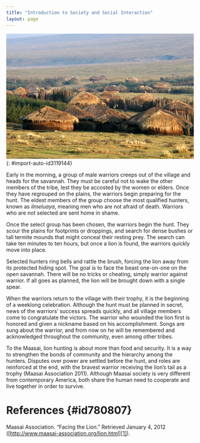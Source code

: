 ```yaml
---
title: "Introduction to Society and Social Interaction"
layout: page
---
```



<?chapter-toc label="Learning Objectives"?>

<?cnx.eoc class="section-summary" title="Section Summary"?>

<?cnx.eoc class="section-quiz" title="Section Quiz"?>

<?cnx.eoc class="short-answer" title="Short Answer"?>

<?cnx.eoc class="further-research" title="Further Research"?>

<?cnx.eoc class="references" title="References"?>

 ![A number of thatch huts on a grassland are shown.](../resources/Figure_04_00_01a.jpg "Sociologists study how societies interact with the environment and how they use technology. This Maasai village in Tanzania looks very different from a rural American town. (Photo courtesy of Guillaume Baviere/Wikimedia Commons)"){: #import-auto-id3119144}

Early in the morning, a group of male warriors creeps out of the village and heads for the savannah. They must be careful not to wake the other members of the tribe, lest they be accosted by the women or elders. Once they have regrouped on the plains, the warriors begin preparing for the hunt. The eldest members of the group choose the most qualified hunters, known as *ilmeluaya*, meaning men who are not afraid of death. Warriors who are not selected are sent home in shame.

Once the select group has been chosen, the warriors begin the hunt. They scour the plains for footprints or droppings, and search for dense bushes or tall termite mounds that might conceal their resting prey. The search can take ten minutes to ten hours, but once a lion is found, the warriors quickly move into place.

Selected hunters ring bells and rattle the brush, forcing the lion away from its protected hiding spot. The goal is to face the beast one-on-one on the open savannah. There will be no tricks or cheating, simply warrior against warrior. If all goes as planned, the lion will be brought down with a single spear.

When the warriors return to the village with their trophy, it is the beginning of a weeklong celebration. Although the hunt must be planned in secret, news of the warriors’ success spreads quickly, and all village members come to congratulate the victors. The warrior who wounded the lion first is honored and given a nickname based on his accomplishment. Songs are sung about the warrior, and from now on he will be remembered and acknowledged throughout the community, even among other tribes.

To the Maasai, lion hunting is about more than food and security. It is a way to strengthen the bonds of community and the hierarchy among the hunters. Disputes over power are settled before the hunt, and roles are reinforced at the end, with the bravest warrior receiving the lion’s tail as a trophy (Maasai Association 2011). Although Maasai society is very different from contemporary America, both share the human need to cooperate and live together in order to survive.

# References   {#id780807}

Maasai Association. “Facing the Lion.” Retrieved January 4, 2012 ([http://www.maasai-association.org/lion.html][1]).



[1]: http://www.maasai-association.org/lion.html
